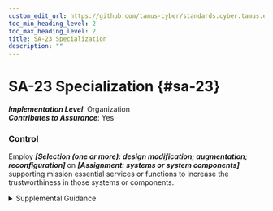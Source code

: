 ```yaml
---
custom_edit_url: https://github.com/tamus-cyber/standards.cyber.tamus.edu/tree/main/static/content/tamus.edu/TAMUS_profile.xml
toc_min_heading_level: 2
toc_max_heading_level: 2
title: SA-23 Specialization
description: ""
---
```


# SA-23 Specialization {#sa-23}

_**Implementation Level**_: Organization\
_**Contributes to Assurance**_: Yes

### Control

Employ <strong>                  <em>[Selection (one or more): design modification; augmentation; reconfiguration]</em>               </strong> on <strong>                  <em>[Assignment: systems or system components]</em>               </strong> supporting mission essential services or functions to increase the trustworthiness in those systems or components.

<details>
  <summary>Supplemental Guidance</summary>

It is often necessary for a system or system component that supports mission-essential services or functions to be enhanced to maximize the trustworthiness of the resource. Sometimes this enhancement is done at the design level. In other instances, it is done post-design, either through modifications of the system in question or by augmenting the system with additional components. For example, supplemental authentication or non-repudiation functions may be added to the system to enhance the identity of critical resources to other resources that depend on the organization-defined resources.

</details>

